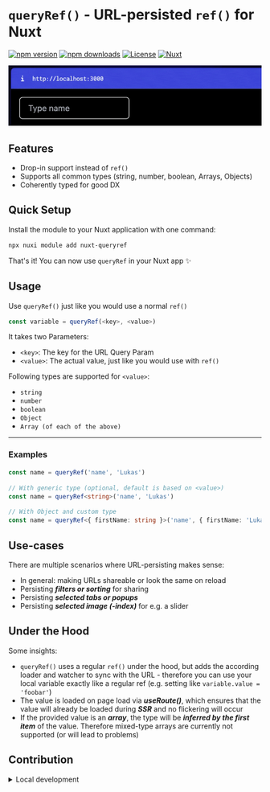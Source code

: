 <!--
Get your module up and running quickly.

Find and replace all on all files (CMD+SHIFT+F):
- Name: My Module
- Package name: nuxt-queryref
- Description: My new Nuxt module
-->

# `queryRef()` - URL-persisted `ref()` for Nuxt

[![npm version][npm-version-src]][npm-version-href]
[![npm downloads][npm-downloads-src]][npm-downloads-href]
[![License][license-src]][license-href]
[![Nuxt][nuxt-src]][nuxt-href]

![](public/images/preview.gif)

## Features

<!-- Highlight some of the features your module provide here -->

- Drop-in support instead of `ref()`
- Supports all common types (string, number, boolean, Arrays, Objects)
- Coherently typed for good DX

## Quick Setup

Install the module to your Nuxt application with one command:

```bash
npx nuxi module add nuxt-queryref
```

That's it! You can now use `queryRef` in your Nuxt app ✨

## Usage

Use `queryRef()` just like you would use a normal `ref()`

```ts
const variable = queryRef(<key>, <value>)
```

It takes two Parameters:

- `<key>`: The key for the URL Query Param
- `<value>`: The actual value, just like you would use with `ref()`

Following types are supported for `<value>`:

- `string`
- `number`
- `boolean`
- `Object`
- `Array (of each of the above)`

---

### Examples

```ts
const name = queryRef('name', 'Lukas')
```

```ts
// With generic type (optional, default is based on <value>)
const name = queryRef<string>('name', 'Lukas')
```

```ts
// With Object and custom type
const name = queryRef<{ firstName: string }>('name', { firstName: 'Lukas' })
```

## Use-cases

There are multiple scenarios where URL-persisting makes sense:

- In general: making URLs shareable or look the same on reload
- Persisting **_filters or sorting_** for sharing
- Persisting **_selected tabs or popups_**
- Persisting **_selected image (-index)_** for e.g. a slider

## Under the Hood

Some insights:

- `queryRef()` uses a regular `ref()` under the hood, but adds the according loader and watcher to sync with the URL - therefore you can use your local variable exactly like a regular ref (e.g. setting like `variable.value = 'foobar'`)
- The value is loaded on page load via **_useRoute()_**, which ensures that the value will already be loaded during **_SSR_** and no flickering will occur
- If the provided value is an **_array_**, the type will be **_inferred by the first item_** of the value. Therefore mixed-type arrays are currently not supported (or will lead to problems)

## Contribution

<details>
  <summary>Local development</summary>
  
  ```bash
  # Install dependencies
  npm install
  
  # Generate type stubs
  npm run dev:prepare
  
  # Develop with the playground
  npm run dev
  
  # Build the playground
  npm run dev:build
  
  # Run ESLint
  npm run lint
  
  # Run Vitest
  npm run test
  npm run test:watch
  
  # Release new version
  npm run release
  ```

</details>

<!-- Badges -->

[npm-version-src]: https://img.shields.io/npm/v/nuxt-queryref/latest.svg?style=flat&colorA=020420&colorB=00DC82
[npm-version-href]: https://npmjs.com/package/nuxt-queryref
[npm-downloads-src]: https://img.shields.io/npm/dm/nuxt-queryref.svg?style=flat&colorA=020420&colorB=00DC82
[npm-downloads-href]: https://npm.chart.dev/nuxt-queryref
[license-src]: https://img.shields.io/npm/l/nuxt-queryref.svg?style=flat&colorA=020420&colorB=00DC82
[license-href]: https://npmjs.com/package/nuxt-queryref
[nuxt-src]: https://img.shields.io/badge/Nuxt-020420?logo=nuxt.js
[nuxt-href]: https://nuxt.com
